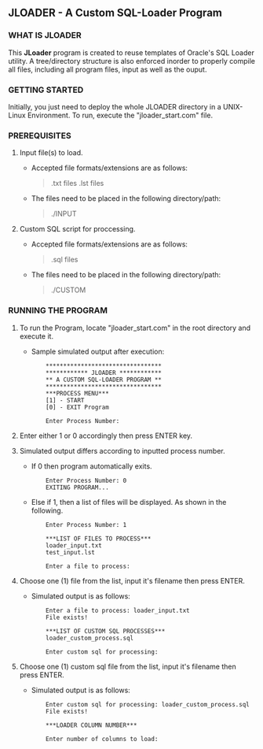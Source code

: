 ## JLOADER - A Custom SQL-Loader Program


### WHAT IS JLOADER
This **JLoader** program is created to reuse templates of Oracle's SQL Loader utility. 
A tree/directory structure is also enforced inorder to properly compile all files,
including all program files, input as well as the ouput.


### GETTING STARTED
Initially, you just need to deploy the whole JLOADER directory in a UNIX-Linux Environment.
To run, execute the "jloader_start.com" file.


### PREREQUISITES
1. Input file(s) to load. 
    - Accepted file formats/extensions are as follows:
        > .txt files
        > .lst files
    - The files need to be placed in the following directory/path:
        > ./INPUT

2. Custom SQL script for proccessing. 
    - Accepted file formats/extensions are as follows:
        > .sql files    
    - The files need to be placed in the following directory/path:
        > ./CUSTOM


### RUNNING THE PROGRAM 
1. To run the Program, locate "jloader_start.com" in the root directory and execute it.
    - Sample simulated output after execution:
        ```
            *********************************
            ************ JLOADER ************
            ** A CUSTOM SQL-LOADER PROGRAM **
            *********************************
            ***PROCESS MENU***
            [1] - START
            [0] - EXIT Program

            Enter Process Number:
        ```

2. Enter either 1 or 0 accordingly then press ENTER key.

3. Simulated output differs according to inputted process number.
    - If 0 then program automatically exits. 
        ```   
            Enter Process Number: 0
            EXITING PROGRAM...
        ```
    - Else if 1, then a list of files will be displayed. As shown in the following.
        ``` 
            Enter Process Number: 1

            ***LIST OF FILES TO PROCESS***
            loader_input.txt
            test_input.lst

            Enter a file to process:
        ```

4. Choose one (1) file from the list, input it's filename then press ENTER. 
    - Simulated output is as follows:
        ``` 
            Enter a file to process: loader_input.txt
            File exists!

            ***LIST OF CUSTOM SQL PROCESSES***
            loader_custom_process.sql

            Enter custom sql for processing:
        ```

5. Choose one (1) custom sql file from the list, input it's filename then press ENTER. 
    - Simulated output is as follows:
        ``` 
            Enter custom sql for processing: loader_custom_process.sql
            File exists!

            ***LOADER COLUMN NUMBER***

            Enter number of columns to load:
        ```
